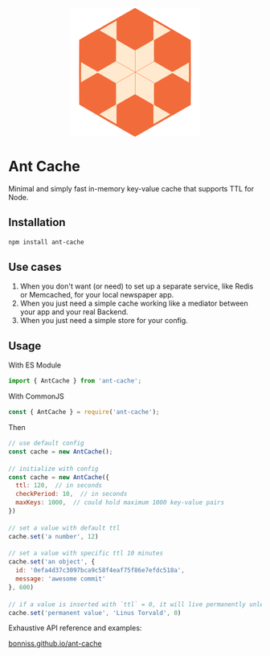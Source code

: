 <p align="center">
<img alt="Ant Cache logo" src="https://raw.githubusercontent.com/bonniss/ant-cache/main/logo.svg">
</p>

# Ant Cache

Minimal and simply fast in-memory key-value cache that supports TTL for Node.

## Installation

```sh
npm install ant-cache
```

## Use cases

1. When you don't want (or need) to set up a separate service, like Redis or Memcached, for your local newspaper app.
2. When you just need a simple cache working like a mediator between your app and your real Backend.
3. When you just need a simple store for your config.

## Usage

With ES Module

 ```js
 import { AntCache } from 'ant-cache';
 ```

With CommonJS

 ```js
 const { AntCache } = require('ant-cache');
 ```

Then

```js
// use default config
const cache = new AntCache();

// initialize with config
const cache = new AntCache({
  ttl: 120,  // in seconds
  checkPeriod: 10,  // in seconds
  maxKeys: 1000,  // could hold maximum 1000 key-value pairs
})

// set a value with default ttl
cache.set('a number', 12)

// set a value with specific ttl 10 minutes
cache.set('an object', {
  id: '0efa4d37c3097bca9c58f4eaf75f86e7efdc518a',
  message: 'awesome commit'
}, 600)

// if a value is inserted with `ttl` = 0, it will live permanently unless deleted manually
cache.set('permanent value', 'Linus Torvald', 0)
```

Exhaustive API reference and examples:

[bonniss.github.io/ant-cache](https://bonniss.github.io/ant-cache/)
